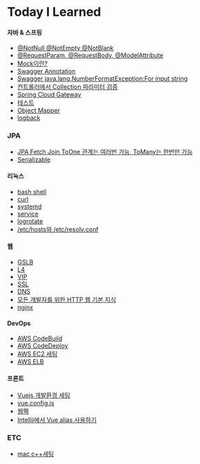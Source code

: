 # Today I Learned
#### 자바 & 스프링
- [@NotNull @NotEmpty @NotBlank](https://github.com/wkdehdlr/tips/blob/main/%40NotNull%20%40NotEmpty%20%40NotBlank.md)
- [@RequestParam, @RequestBody, @ModelAttribute](https://github.com/wkdehdlr/tips/blob/main/%40RequestParam%2C%20%40RequestBody%2C%20%40ModelAttribute.md)
- [Mock이란?](https://github.com/wkdehdlr/tips/blob/main/Mock%EC%9D%B4%EB%9E%80%3F.md)
- [Swagger Annotation](https://github.com/wkdehdlr/tips/blob/main/Swagger%20Annotation.md)
- [Swagger java.lang.NumberFormatException:For input string](https://github.com/wkdehdlr/tips/blob/main/Swagger%20java.lang.NumberFormatException:For%20input%20string.md)
- [컨트롤러에서 Collection 파라미터 검증](https://github.com/wkdehdlr/tips/blob/main/Controller%20Collection%20Param%20Validator.md)
- [Spring Cloud Gateway]()
- [테스트](https://github.com/wkdehdlr/TIL/blob/main/%ED%85%8C%EC%8A%A4%ED%8A%B8.md)
- [Object Mapper]()
- [logback]()

### JPA
- [JPA Fetch Join ToOne 관계는 여러번 가능, ToMany는 한번만 가능](https://github.com/wkdehdlr/tips/blob/main/JPA%20Fetch%20Join%20ToOne%20%EA%B4%80%EA%B3%84%EB%8A%94%20%EC%97%AC%EB%9F%AC%EB%B2%88%EA%B0%80%EB%8A%A5%2C%20ToMany%EB%8A%94%20%ED%95%9C%EB%B2%88%EB%A7%8C%20%EA%B0%80%EB%8A%A5.md)
- [Serializable](https://github.com/wkdehdlr/TIL/blob/main/Serializable.md)

#### 리눅스
- [bash shell]()
- [curl]()
- [systemd]()
- [service]()
- [logrotate]()
- [/etc/hosts와 /etc/resolv.conf](https://github.com/wkdehdlr/tips/blob/main/hosts%EC%99%80%20resolv.conf.md)

#### 웹
- [GSLB](https://github.com/wkdehdlr/tips/blob/main/GSLB.md)
- [L4]()
- [VIP]()
- [SSL]()
- [DNS](https://github.com/wkdehdlr/tips/blob/main/DNS.md)
- [모든 개발자를 위한 HTTP 웹 기본 지식]()
- [nginx]()

#### DevOps
- [AWS CodeBuild](https://github.com/wkdehdlr/TIL/blob/main/AWS%20CodeBuild.md)
- [AWS CodeDeploy](https://github.com/wkdehdlr/TIL/blob/main/AWS%20CodeDeploy.md)
- [AWS EC2 세팅](https://github.com/wkdehdlr/TIL/blob/main/AWS%20EC2%20%EC%84%B8%ED%8C%85.md)
- [AWS ELB]()

#### 프론트
- [Vuejs 개발환경 세팅](https://github.com/wkdehdlr/tips/blob/main/Vuejs%20%EA%B0%9C%EB%B0%9C%ED%99%98%EA%B2%BD%20%EC%84%B8%ED%8C%85.md)
- [vue.config.js](https://github.com/wkdehdlr/TIL/blob/main/vue.config.js.md)
- [웹팩](https://github.com/wkdehdlr/tips/blob/main/%EC%9B%B9%ED%8C%A9.md)
- [Intellij에서 Vue alias 사용하기](https://codinghack.tistory.com/40)

### ETC
- [mac c++세팅](https://github.com/wkdehdlr/TIL/blob/main/mac%20c%2B%2B%EC%84%B8%ED%8C%85.md)